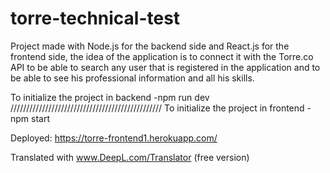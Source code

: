 # torre-technical-test


Project made with Node.js for the backend side and React.js for the frontend side, the idea of the application is to connect it with the Torre.co API to be able to search any user that is registered in the application and to be able to see his professional information and all his skills.

To initialize the project in backend -npm run dev
////////////////////////////////////////////////
To initialize the project in frontend -npm start

Deployed: https://torre-frontend1.herokuapp.com/

Translated with www.DeepL.com/Translator (free version)
